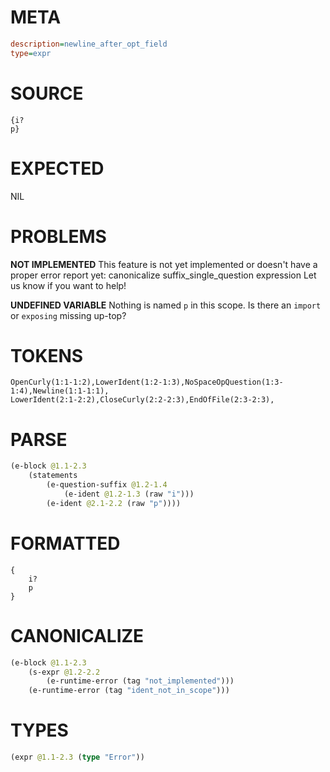 # META
~~~ini
description=newline_after_opt_field
type=expr
~~~
# SOURCE
~~~roc
{i?
p}
~~~
# EXPECTED
NIL
# PROBLEMS
**NOT IMPLEMENTED**
This feature is not yet implemented or doesn't have a proper error report yet: canonicalize suffix_single_question expression
Let us know if you want to help!

**UNDEFINED VARIABLE**
Nothing is named `p` in this scope.
Is there an `import` or `exposing` missing up-top?

# TOKENS
~~~zig
OpenCurly(1:1-1:2),LowerIdent(1:2-1:3),NoSpaceOpQuestion(1:3-1:4),Newline(1:1-1:1),
LowerIdent(2:1-2:2),CloseCurly(2:2-2:3),EndOfFile(2:3-2:3),
~~~
# PARSE
~~~clojure
(e-block @1.1-2.3
	(statements
		(e-question-suffix @1.2-1.4
			(e-ident @1.2-1.3 (raw "i")))
		(e-ident @2.1-2.2 (raw "p"))))
~~~
# FORMATTED
~~~roc
{
	i?
	p
}
~~~
# CANONICALIZE
~~~clojure
(e-block @1.1-2.3
	(s-expr @1.2-2.2
		(e-runtime-error (tag "not_implemented")))
	(e-runtime-error (tag "ident_not_in_scope")))
~~~
# TYPES
~~~clojure
(expr @1.1-2.3 (type "Error"))
~~~
